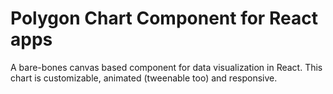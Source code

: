 # Polygon Chart Component for React apps
A bare-bones canvas based component for data visualization in React. This chart is customizable, animated (tweenable too) and responsive.